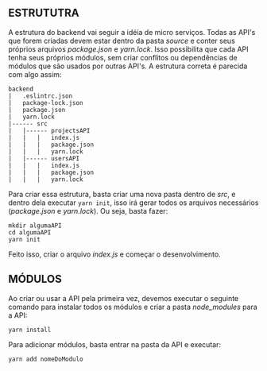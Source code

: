 
## ESTRUTUTRA
A estrutura do backend vai seguir a idéia de micro serviços. Todas as API's que forem criadas devem estar dentro da pasta _source_ e conter seus próprios arquivos _package.json_ e _yarn.lock_. Isso possibilita que cada API tenha seus próprios módulos, sem criar conflitos ou dependências de módulos que são usados por outras API's. 
A estrutura correta é parecida com algo assim:
```
backend
|	.eslintrc.json
|	package-lock.json
|	package.json
|	yarn.lock
|------ src
|	|------ projectsAPI
|	|	|	index.js
|	|	|	package.json
|	|	|	yarn.lock
|	|------ usersAPI
|	|	|	index.js
|	|	|	package.json
|	|	|	yarn.lock
```

Para criar essa estrutura, basta criar uma nova pasta dentro de _src_, e dentro dela executar ```yarn init```, isso irá gerar todos os arquivos necessários (_package.json_ e _yarn.lock_). Ou seja, basta fazer:
```
mkdir algumaAPI
cd algumaAPI
yarn init
```
Feito isso, criar o arquivo _index.js_ e começar o desenvolvimento.

## MÓDULOS
Ao criar ou usar a API pela primeira vez, devemos executar o seguinte comando para instalar todos os módulos e criar a pasta _node_modules_ para a API:
```
yarn install
```
Para adicionar módulos, basta entrar na pasta da API e executar:
```
yarn add nomeDoModulo
```
